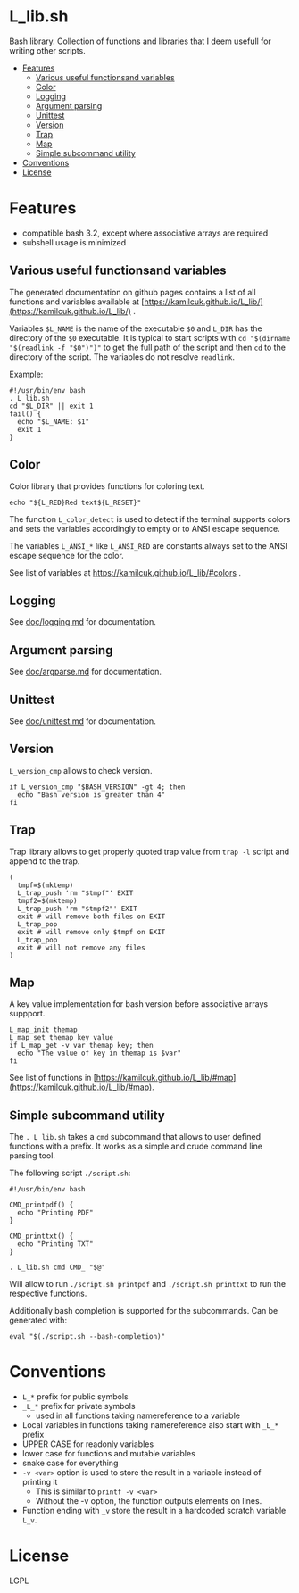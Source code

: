 # L_lib.sh

Bash library. Collection of functions and libraries that I deem usefull for writing other scripts.

<!-- vim-markdown-toc GFM -->

* [Features](#features)
  * [Various useful functionsand variables](#various-useful-functionsand-variables)
  * [Color](#color)
  * [Logging](#logging)
  * [Argument parsing](#argument-parsing)
  * [Unittest](#unittest)
  * [Version](#version)
  * [Trap](#trap)
  * [Map](#map)
  * [Simple subcommand utility](#simple-subcommand-utility)
* [Conventions](#conventions)
* [License](#license)

<!-- vim-markdown-toc -->

# Features

- compatible bash 3.2, except where associative arrays are required
- subshell usage is minimized

## Various useful functionsand variables

The generated documentation on github pages contains a list of all functions and variables available at
[https://kamilcuk.github.io/L_lib/](https://kamilcuk.github.io/L_lib/) .

Variables `$L_NAME` is the name of the executable `$0` and `L_DIR` has the directory of the `$0` executable.
It is typical to start scripts with `cd "$(dirname "$(readlink -f "$0")")"` to get the full path of the script and then `cd` to the directory of the script.
The variables do not resolve `readlink`.

Example:

```
#!/usr/bin/env bash
. L_lib.sh
cd "$L_DIR" || exit 1
fail() {
  echo "$L_NAME: $1"
  exit 1
}
```
## Color

Color library that provides functions for coloring text.

```
echo "${L_RED}Red text${L_RESET}"
```

The function `L_color_detect` is used to detect if the terminal supports colors and sets the variables accordingly to empty or to ANSI escape sequence.

The variables `L_ANSI_*` like `L_ANSI_RED` are constants always set to the ANSI escape sequence for the color.

See list of variables at https://kamilcuk.github.io/L_lib/#colors .

## Logging

See [doc/logging.md](doc/logging.md) for documentation.

## Argument parsing

See [doc/argparse.md](doc/argparse.md) for documentation.

## Unittest

See [doc/unittest.md](doc/unittest.md) for documentation.

## Version

`L_version_cmp` allows to check version.

```
if L_version_cmp "$BASH_VERSION" -gt 4; then
  echo "Bash version is greater than 4"
fi
```

## Trap

Trap library allows to get properly quoted trap value from `trap -l` script and append to the trap.

```
(
  tmpf=$(mktemp)
  L_trap_push 'rm "$tmpf"' EXIT
  tmpf2=$(mktemp)
  L_trap_push 'rm "$tmpf2"' EXIT
  exit # will remove both files on EXIT
  L_trap_pop
  exit # will remove only $tmpf on EXIT
  L_trap_pop
  exit # will not remove any files
)
```

## Map

A key value implementation for bash version before associative arrays suppport.

```
L_map_init themap
L_map_set themap key value
if L_map_get -v var themap key; then
  echo "The value of key in themap is $var"
fi
```

See list of functions in [https://kamilcuk.github.io/L_lib/#map](https://kamilcuk.github.io/L_lib/#map).

## Simple subcommand utility

The `. L_lib.sh` takes a `cmd` subcommand that allows to user defined functions with a prefix. It works as a simple and crude command line parsing tool.

The following script `./script.sh`:

```
#!/usr/bin/env bash

CMD_printpdf() {
  echo "Printing PDF"
}

CMD_printtxt() {
  echo "Printing TXT"
}

. L_lib.sh cmd CMD_ "$@"
```

Will allow to run `./script.sh printpdf` and `./script.sh printtxt` to run the respective functions.

Additionally bash completion is supported for the subcommands. Can be generated with:

```
eval "$(./script.sh --bash-completion)"
```

# Conventions

- `L_*` prefix for public symbols
- `_L_*` prefix for private symbols
  - used in all functions taking namereference to a variable
- Local variables in functions taking namereference also start with `_L_*` prefix
- UPPER CASE for readonly variables
- lower case for functions and mutable variables
- snake case for everything
- `-v <var>` option is used to store the result in a variable instead of printing it
  - This is similar to `printf -v <var>`
  - Without the -v option, the function outputs elements on lines.
- Function ending with `_v` store the result in a hardcoded scratch variable `L_v`.

# License

LGPL
